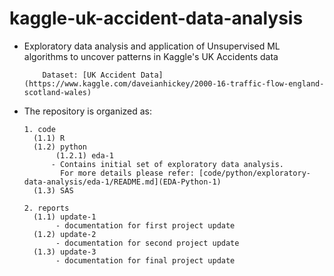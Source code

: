# kaggle-uk-accident-data-analysis


* Exploratory data analysis and application of Unsupervised ML algorithms to uncover patterns in Kaggle's UK Accidents data
  	      
  	      Dataset: [UK Accident Data](https://www.kaggle.com/daveianhickey/2000-16-traffic-flow-england-scotland-wales)

* The repository is organized as:
      
      1. code
		(1.1) R
		(1.2) python
		     (1.2.1) eda-1
			- Contains initial set of exploratory data analysis.
			  For more details please refer: [code/python/exploratory-data-analysis/eda-1/README.md](EDA-Python-1)
		(1.3) SAS
		      
      2. reports
		(1.1) update-1
		     - documentation for first project update
		(1.2) update-2
		     - documentation for second project update
		(1.3) update-3
		     - documentation for final project update
      